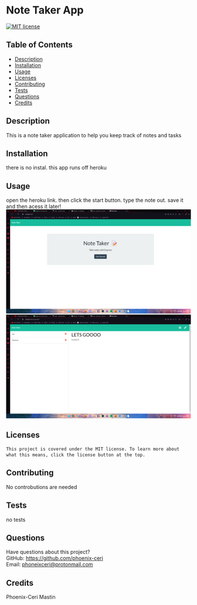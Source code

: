 # Note Taker App

  [![MIT license](https://img.shields.io/badge/License-MIT-blue.svg)](https://lbesson.mit-license.org/)

  ## Table of Contents
  * [Description](#description)
  * [Installation](#installation)
  * [Usage](#usage)
  * [Licenses](#licenses)
  * [Contributing](#contributing)
  * [Tests](#tests)
  * [Questions](#questions)
  * [Credits](#credits)

  ## Description
  This is a note taker application to help you keep track of notes and tasks

  ## Installation
  there is no instal. this app runs off heroku

  ## Usage
  open the heroku link. then click the start button. type the note out. save it and then acess it later!
  ![login](./public/assets/images/image.png)
  ![app](./public/assets/images/image1.png)

  ## Licenses
    This project is covered under the MIT license. To learn more about what this means, click the license button at the top.

  ## Contributing
  No controbutions are needed

  ## Tests
  no tests

  ## Questions
  Have questions about this project?  
  GitHub: https://github.com/phoenix-ceri  
  Email: phoneixceri@protonmail.com

  ## Credits
  Phoenix-Ceri Mastin
